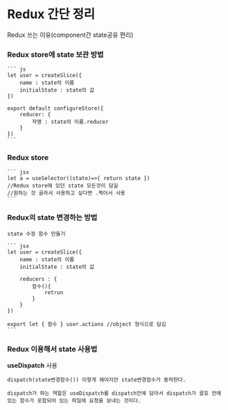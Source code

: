 # Redux 간단 정리

Redux 쓰는 이유(component간 state공유 편리)

### Redux store에 state 보관 방법
    ``` js
    let user = createSlice({
        name : state의 이름
        initialState : state의 값
    })

    export default configureStore({
        reducer: {
            작명 : state의 이름.reducer
        }
    })
    ```

### Redux store
    ``` jsx
    let a = useSelector((state)=>{ return state })
    //Redux store에 있던 state 모든것이 담긺
    //원하는 것 골라서 사용하고 싶다면 .찍어서 사용
    ```

### Redux의 state 변경하는 방법

    state 수정 함수 만들기

    ``` jsx
    let user = createSlice({
        name : state의 이름
        initialState : state의 값

        reducers : {
            함수(){
                retrun 
            }
        }
    })

    export let { 함수 } user.actions //object 형식으로 담김
    ```

### Redux 이용해서 state 사용법

**useDispatch** 사용

    dispatch(state변경함수()) 이렇게 해야지만 state변경함수가 동작한다.

    dispatch가 하는 역할은 useDispatch를 dispatch안에 담아서 dispatch가 괄호 안에 있는 함수가 포함되어 있는 파일에 요청을 보내는 것이다.

    